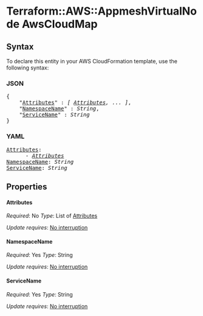 # Terraform::AWS::AppmeshVirtualNode AwsCloudMap

## Syntax

To declare this entity in your AWS CloudFormation template, use the following syntax:

### JSON

<pre>
{
    "<a href="#attributes" title="Attributes">Attributes</a>" : <i>[ <a href="awscloudmap-attributes.md">Attributes</a>, ... ]</i>,
    "<a href="#namespacename" title="NamespaceName">NamespaceName</a>" : <i>String</i>,
    "<a href="#servicename" title="ServiceName">ServiceName</a>" : <i>String</i>
}
</pre>

### YAML

<pre>
<a href="#attributes" title="Attributes">Attributes</a>: <i>
      - <a href="awscloudmap-attributes.md">Attributes</a></i>
<a href="#namespacename" title="NamespaceName">NamespaceName</a>: <i>String</i>
<a href="#servicename" title="ServiceName">ServiceName</a>: <i>String</i>
</pre>

## Properties

#### Attributes

_Required_: No
_Type_: List of <a href="awscloudmap-attributes.md">Attributes</a>

_Update requires_: [No interruption](https://docs.aws.amazon.com/AWSCloudFormation/latest/UserGuide/using-cfn-updating-stacks-update-behaviors.html#update-no-interrupt)

#### NamespaceName

_Required_: Yes
_Type_: String

_Update requires_: [No interruption](https://docs.aws.amazon.com/AWSCloudFormation/latest/UserGuide/using-cfn-updating-stacks-update-behaviors.html#update-no-interrupt)

#### ServiceName

_Required_: Yes
_Type_: String

_Update requires_: [No interruption](https://docs.aws.amazon.com/AWSCloudFormation/latest/UserGuide/using-cfn-updating-stacks-update-behaviors.html#update-no-interrupt)

